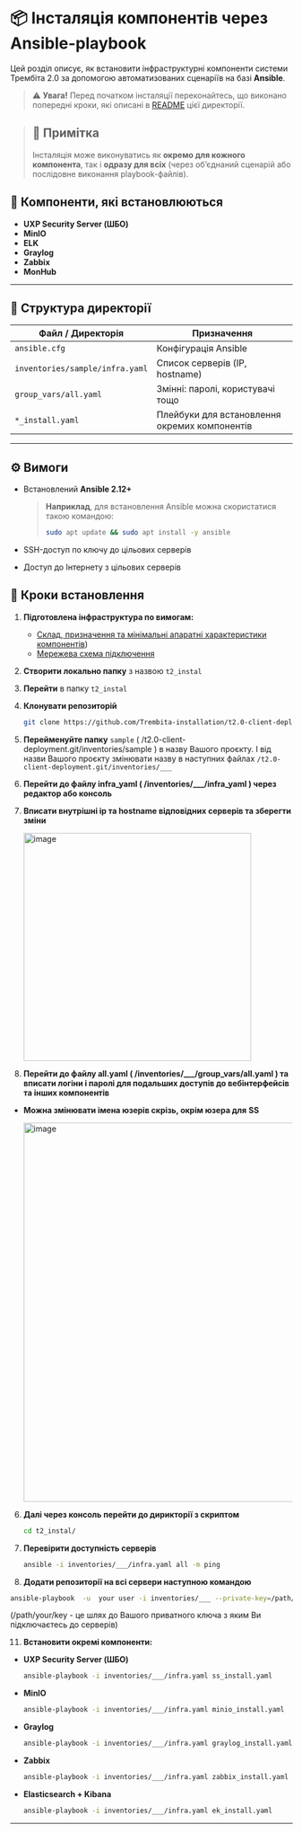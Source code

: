 # 📦 Інсталяція компонентів через Ansible-playbook

Цей розділ описує, як встановити інфраструктурні компоненти системи Трембіта 2.0 за допомогою автоматизованих сценаріїв на базі **Ansible**.

> ⚠️ **Увага!** Перед початком інсталяції переконайтесь, що виконано попередні кроки, які описані в [README](README.md) цієї директорії.

> ## 📌 Примітка
>Інсталяція може виконуватись як **окремо для кожного компонента**, так і **одразу для всіх** (через об’єднаний сценарій або послідовне виконання playbook-файлів).

## 🔧 Компоненти, які встановлюються

- **UXP Security Server (ШБО)**
- **MinIO**
- **ELK**
- **Graylog**
- **Zabbix**
- **MonHub**

---

## 📁 Структура директорії

| Файл / Директорія                         | Призначення                                      |
|-------------------------------------------|--------------------------------------------------|
| `ansible.cfg`                             | Конфігурація Ansible                             |
| `inventories/sample/infra.yaml`           | Список серверів (IP, hostname)                   |
| `group_vars/all.yaml`                     | Змінні: паролі, користувачі тощо                 |
| `*_install.yaml`                          | Плейбуки для встановлення окремих компонентів    |

--- 

## ⚙️ Вимоги

- Встановлений **Ansible 2.12+**
  > **Наприклад**, для встановлення Ansible можна скористатися такою командою:  
  >```bash
  >sudo apt update && sudo apt install -y ansible
  >```
  
- SSH-доступ по ключу до цільових серверів
- Доступ до Інтернету з цільових серверів

## 🚀 Кроки встановлення

1. **Підготовлена інфраструктура по вимогам:**
    - [Склад, призначення та мінімальні апаратні характеристики компонентів](../manual-installation/01-env-components.md))
    - [Мережева схема підключення](../manual-installation/02-network-diagram.md)


2. **Створити локально папку** з назвою `t2_instal`

3. **Перейти** в папку `t2_instal`

4. **Клонувати репозиторій**  

   ```bash
   git clone https://github.com/Trembita-installation/t2.0-client-deployment.git .
   ```
5. **Перейменуйте папку** `sample` ( /t2.0-client-deployment.git/inventories/sample ) в назву Вашого проєкту. І від назви Вашого проєкту змінювати назву в наступних файлах `/t2.0-client-deployment.git/inventories/___`

6. **Перейти до файлу infra_yaml ( /inventories/___/infra_yaml ) через редактор або консоль**

7. **Вписати внутрішні ip та hostname відповідних серверів та зберегти зміни**

   <img width="406" alt="image" src="https://github.com/user-attachments/assets/2acc046a-db76-4f17-8186-afe6eb43acfe" />

8. **Перейти до файлу all.yaml ( /inventories/___/group_vars/all.yaml ) та вписати логіни і паролі для подальших доступів до вебінтерфейсів та інших компонентів**

* **Можна змінювати імена юзерів скрізь, окрім юзера для** **SS**
  
  <img width="675" alt="image" src="https://github.com/user-attachments/assets/6d453482-5acc-4d6d-a404-e451c3eb05e2" />

6. **Далі через консоль перейти до дирикторії з скриптом**

   ```bash
   cd t2_instal/
   ```

8. **Перевірити доступність серверів**

   ```bash
   ansible -i inventories/___/infra.yaml all -m ping
   ```
   
10. **Додати репозиторії на всі сервери наступною командою**
   
   ```bash
   ansible-playbook  -u  your user -i inventories/___ --private-key=/path/your/key repa.yaml
   ```
(/path/your/key - це шлях до Вашого приватного ключа з яким Ви підключаєтесь до серверів)

11. **Встановити окремі компоненти:**

  - **UXP Security Server (ШБО)**

      ```bash
     ansible-playbook -i inventories/___/infra.yaml ss_install.yaml
     ```

   - **MinIO**

     ```bash
     ansible-playbook -i inventories/___/infra.yaml minio_install.yaml
     ```

   - **Graylog**
    
     ```bash
     ansible-playbook -i inventories/___/infra.yaml graylog_install.yaml
     ```

   - **Zabbix**

     ```bash
     ansible-playbook -i inventories/___/infra.yaml zabbix_install.yaml
     ```

  - **Elasticsearch + Kibana**

     ```bash
     ansible-playbook -i inventories/___/infra.yaml ek_install.yaml
     ```

   
---



